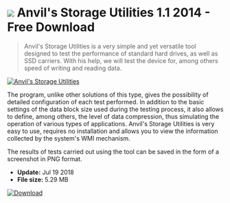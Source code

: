 # ![](https://cdn.softexe.net/static/icon/d/anvil-s-storage-utilities-10036.png) Anvil's Storage Utilities 1.1 2014 - Free Download

> Anvil's Storage Utilities is a very simple and yet versatile tool designed to test the performance of standard hard drives, as well as SSD carriers. With his help, we will test the device for, among others speed of writing and reading data.

[![Anvil's Storage Utilities](https://gallery.dpcdn.pl/imgc/Tools/31946/g_-_420x350_1.5_-_x20131022140420_0.png)](https://softexe.net/win/system/diagnostics-tests/anvil-s-storage-utilities:pRRcf.html)

The program, unlike other solutions of this type, gives the possibility of detailed configuration of each test performed. In addition to the basic settings of the data block size used during the testing process, it also allows to define, among others, the level of data compression, thus simulating the operation of various types of applications. Anvil's Storage Utilities is very easy to use, requires no installation and allows you to view the information collected by the system's WMI mechanism.
 
 The results of tests carried out using the tool can be saved in the form of a screenshot in PNG format.


- **Update:** Jul 19 2018
- **File size:** 5.29 MB

[![Download](https://cdn.softexe.net/static/img/download.png)](https://softexe.net/win/system/diagnostics-tests/anvil-s-storage-utilities:pRRcf.html)

